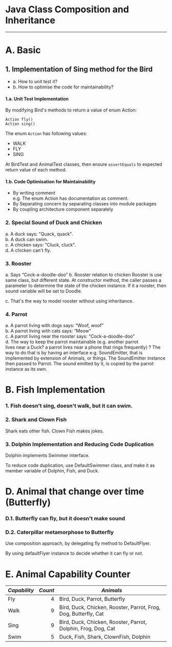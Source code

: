 
# Java Class Composition and Inheritance
---

# A. Basic
 
## 1. Implementation of Sing method for the Bird

* a. How to unit test it? 
* b. How to optimise the code for maintainability?

#### 1.a. Unit Test Implementation

By modifying Bird's methods to return a value of enum Action:
```$Java
Action fly()
Action sing()
```

The enum `Action` has following values:
* WALK
* FLY
* SING

At BirdTest and AnimalTest classes, then ensure `assertEquals` to expected return value of each method.

#### 1.b. Code Optimisation for Maintainability

* By writing comment  \
    e.g. The enum Action has documentation as comment.
* By Separating concern by separating classes into module packages
* By coupling architecture component separately

### 2. Special Sound of Duck and Chicken

a. A duck says: "Quack, quack".\
b. A duck can swim.\
c. A chicken says: "Cluck, cluck".\
d. A chicken can't fly.

### 3. Rooster

a. Says  “Cock-a-doodle-doo”
b. Rooster relation to chicken
Rooster is use same class, but different state. At constructor method, the caller passes a parameter to determine 
the state of the chicken instance. If it a rooster, then sound variable will be set to Doodle.

c.  That's the way to model rooster without using inheritance.

### 4. Parrot

a.  A parrot living with dogs says: “Woof, woof”\
b.  A parrot living with cats says: “Meow"\
c.  A parrot living near the rooster says: “Cock-a-doodle-doo”\
d.  The way to keep the parrot maintainable (e.g. another parrot\
    lives near a Duck? a parrot lives near a phone that rings frequently) ?
    The way to do that is by having an interface e.g. SoundEmitter, that is implemented
    by extension of Animals, or things. 
    The SoundEmitter instance then passed to Parrot.
    The sound emitted by it, is copied by the parrot instance as its own.
    
# B. Fish Implementation

### 1. Fish doesn't sing, doesn't walk, but it can swim.

### 2. Shark and Clown Fish

Shark eats other fish.
Clown Fish makes jokes.

### 3. Dolphin Implementation and Reducing Code Duplication

Dolphin implements Swimmer interface.

To reduce code duplication, use DefaultSwimmer class, and make it as 
member variable of Dolphin, Fish, and Duck. 

# D. Animal that change over time (Butterfly)

### D.1. Butterfly can fly, but it doesn't make sound

### D.2. Caterpillar metamorphose to Butterfly

Use composition approach, by delegating fly method to DefaultFlyer.

By using defaultFlyer instance to decide whether it can fly or not.

# E. Animal Capability Counter

|*Capability*|*Count*|*Animals*|
|------------|------:|---------|
| Fly  |4 | Bird, Duck, Parrot, Butterfly |
| Walk |9 | Bird, Duck, Chicken, Rooster, Parrot, Frog, Dog, Butterfly, Cat|
| Sing |9 | Bird, Duck, Chicken, Rooster, Parrot, Dolphin, Frog, Dog, Cat |
| Swim |5 | Duck, Fish, Shark, ClownFish, Dolphin|

